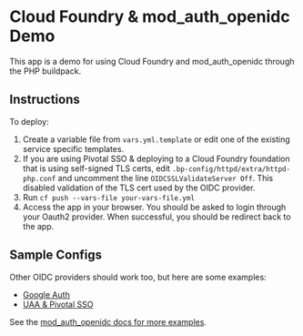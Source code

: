 # Cloud Foundry & mod_auth_openidc Demo

This app is a demo for using Cloud Foundry and mod_auth_openidc through the PHP buildpack.

## Instructions

To deploy:

1. Create a variable file from `vars.yml.template` or edit one of the existing service specific templates.
2. If you are using Pivotal SSO & deploying to a Cloud Foundry foundation that is using self-signed TLS certs, edit `.bp-config/httpd/extra/httpd-php.conf` and uncomment the line `OIDCSSLValidateServer Off`. This disabled validation of the TLS cert used by the OIDC provider.
2. Run `cf push --vars-file your-vars-file.yml`
3. Access the app in your browser. You should be asked to login through your Oauth2 provider. When successful, you should be redirect back to the app.

## Sample Configs

Other OIDC providers should work too, but here are some examples:

- [Google Auth](vars-google.yml)
- [UAA & Pivotal SSO](vars-uaa-sso.yml)

See the [mod_auth_openidc docs for more examples](https://github.com/zmartzone/mod_auth_openidc#quickstart-for-other-providers).
